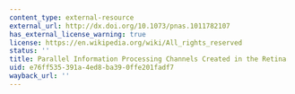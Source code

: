 ```yaml
---
content_type: external-resource
external_url: http://dx.doi.org/10.1073/pnas.1011782107
has_external_license_warning: true
license: https://en.wikipedia.org/wiki/All_rights_reserved
status: ''
title: Parallel Information Processing Channels Created in the Retina
uid: e76ff535-391a-4ed8-ba39-0ffe201fadf7
wayback_url: ''
---
```

